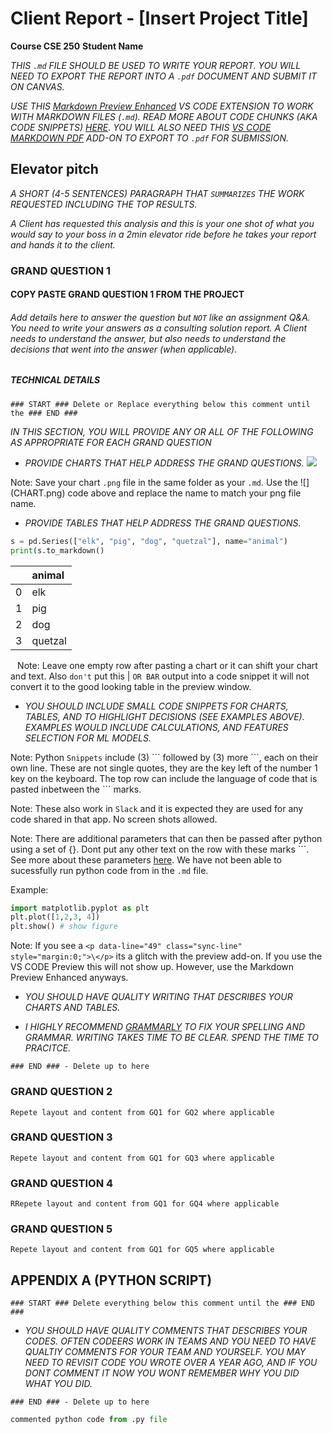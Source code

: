 # Client Report - [Insert Project Title]
__Course CSE 250__
__Student Name__

_THIS `.md` FILE SHOULD BE USED TO WRITE YOUR REPORT.  YOU WILL NEED TO EXPORT THE REPORT INTO A `.pdf` DOCUMENT AND SUBMIT IT ON CANVAS._

_USE THIS [Markdown Preview Enhanced](https://marketplace.visualstudio.com/items?itemName=shd101wyy.markdown-preview-enhanced) VS CODE EXTENSION TO WORK WITH MARKDOWN FILES (`.md`). READ MORE ABOUT CODE CHUNKS (AKA CODE SNIPPETS) [HERE](https://shd101wyy.github.io/markdown-preview-enhanced/#/code-chunk). YOU WILL ALSO NEED THIS [VS CODE MARKDOWN PDF](https://github.com/yzane/vscode-markdown-pdf) ADD-ON TO EXPORT TO `.pdf` FOR SUBMISSION._

## Elevator pitch

_A SHORT (4-5 SENTENCES) PARAGRAPH THAT `SUMMARIZES` THE WORK REQUESTED INCLUDING THE TOP RESULTS._

_A Client has requested this analysis and  this is your one shot of  what you would say to your boss in a 2min elevator ride before he takes your report and hands it to the client._

### GRAND QUESTION 1
#### COPY PASTE GRAND QUESTION 1 FROM THE PROJECT
###### Add details here to answer the question but `NOT` like an assignment Q&A. You need to write your answers as a consulting solution report. A Client needs to understand the answer, but also needs to understand the decisions that went into the answer (when applicable). 

##### TECHNICAL DETAILS
`### START ### Delete or Replace everything below this comment until the ### END ###`

_IN THIS SECTION, YOU WILL PROVIDE ANY OR ALL OF THE FOLLOWING AS APPROPRIATE FOR EACH GRAND QUESTION_
` `
- _PROVIDE CHARTS THAT HELP ADDRESS THE GRAND QUESTIONS._
![](CHART.png)

Note: Save your chart `.png` file in the same folder as your `.md`. Use the \!\[]\(CHART.png) code above and replace the name to match your png file name.
` `
- _PROVIDE TABLES THAT HELP ADDRESS THE GRAND QUESTIONS._
```python 
s = pd.Series(["elk", "pig", "dog", "quetzal"], name="animal")
print(s.to_markdown()
```
|    | animal   |
|---:|:---------|
|  0 | elk      |
|  1 | pig      |
|  2 | dog      |
|  3 | quetzal  |
` `
Note: Leave one empty row after pasting a chart or it can shift your chart and text. Also `don't` put this | `OR BAR` output into a code snippet it will not convert it to the good looking table in the preview window.
` `
- _YOU SHOULD INCLUDE SMALL CODE SNIPPETS FOR CHARTS, TABLES, AND TO  HIGHLIGHT DECISIONS (SEE EXAMPLES ABOVE). EXAMPLES WOULD INCLUDE CALCULATIONS, AND FEATURES SELECTION FOR ML MODELS._

Note: Python `Snippets` include (3) \`\`\` followed by (3) more \`\`\`, each on their own line. These are not single quotes, they are the key left of the number 1 key on the keyboard. The top row can include the language of code that is pasted inbetween the \`\`\`  marks. 

Note: These also work in `Slack` and it is expected they are used for any code shared in that app. No screen shots allowed.

Note: There are additional parameters that can then be passed after python using a set of {}. Dont put any other text on the row with these marks \`\`\`. See more about these parameters [here](https://shd101wyy.github.io/markdown-preview-enhanced/#/code-chunk). We have not been able to sucessfully run python code from in the `.md` file.

Example:
```python {cmd=true matplotlib=true}
import matplotlib.pyplot as plt
plt.plot([1,2,3, 4])
plt.show() # show figure
```

Note: If you see a `<p data-line="49" class="sync-line" style="margin:0;">\</p>` its a glitch with the preview add-on. If you use the VS CODE Preview this will not show up. However, use the Markdown Preview Enhanced anyways. 
 
- _YOU SHOULD HAVE QUALITY WRITING THAT DESCRIBES YOUR CHARTS AND TABLES._

- _I HIGHLY RECOMMEND [GRAMMARLY](https://grammarly.com/) TO FIX YOUR SPELLING AND GRAMMAR. WRITING TAKES TIME TO BE CLEAR. SPEND THE TIME TO PRACITCE._ 

` ### END ### - Delete up to here `

### GRAND QUESTION 2

    Repete layout and content from GQ1 for GQ2 where applicable

### GRAND QUESTION 3

    Repete layout and content from GQ1 for GQ3 where applicable

### GRAND QUESTION 4

    RRepete layout and content from GQ1 for GQ4 where applicable

### GRAND QUESTION 5

    Repete layout and content from GQ1 for GQ5 where applicable

## APPENDIX A (PYTHON SCRIPT)

`### START ### Delete everything below this comment until the ### END ###`

- _YOU SHOULD HAVE QUALITY COMMENTS THAT DESCRIBES YOUR CODES. OFTEN CODEERS WORK IN TEAMS AND YOU NEED TO HAVE QUALTIY COMMENTS FOR YOUR TEAM AND YOURSELF. YOU MAY NEED TO REVISIT CODE YOU WROTE OVER A YEAR AGO, AND IF YOU DONT COMMENT IT NOW YOU WONT REMEMBER WHY YOU DID WHAT YOU DID._

` ### END ### - Delete up to here `

```python
commented python code from .py file
```
